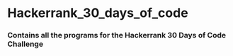 # Hackerrank_30_days_of_code
### Contains all the programs for the Hackerrank 30 Days of Code Challenge
